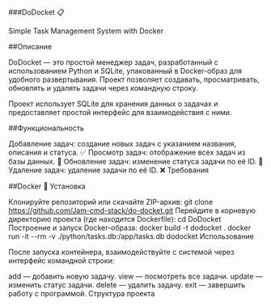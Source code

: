 ###DoDocket 📋

Simple Task Management System with Docker

##Описание

DoDocket — это простой менеджер задач, разработанный с использованием Python и SQLite, упакованный в Docker-образ для удобного развертывания. Проект позволяет создавать, просматривать, обновлять и удалять задачи через командную строку.

Проект использует SQLite для хранения данных о задачах и предоставляет простой интерфейс для взаимодействия с ними.

##Функциональность

Добавление задач: создание новых задач с указанием названия, описания и статуса. ✅
Просмотр задач: отображение всех задач из базы данных. 👀
Обновление задач: изменение статуса задачи по её ID. 🔄
Удаление задач: удаление задачи по её ID. ❌
Требования

##Docker 🐳
Установка

Клонируйте репозиторий или скачайте ZIP-архив:
git clone https://github.com/Jam-cmd-stack/do-docket.git
Перейдите в корневую директорию проекта (где находится Dockerfile):
cd DoDocket
Построение и запуск Docker-образа:
docker build -t dodocket .
docker run -it --rm -v ./python/tasks.db:/app/tasks.db dodocket
Использование

После запуска контейнера, взаимодействуйте с системой через интерфейс командной строки:

add — добавить новую задачу.
view — посмотреть все задачи.
update — изменить статус задачи.
delete — удалить задачу.
exit — завершить работу с программой.
Структура проекта

